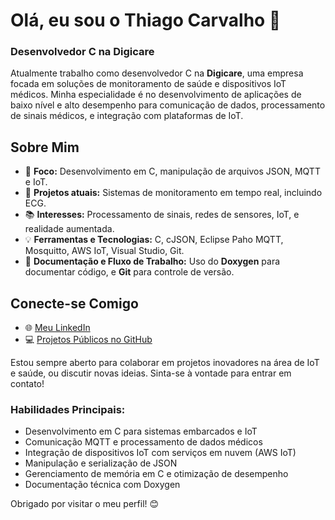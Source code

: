 # Olá, eu sou o Thiago Carvalho 👋

### Desenvolvedor C na Digicare

Atualmente trabalho como desenvolvedor C na **Digicare**, uma empresa focada em soluções de monitoramento de saúde e dispositivos IoT médicos. Minha especialidade é no desenvolvimento de aplicações de baixo nível e alto desempenho para comunicação de dados, processamento de sinais médicos, e integração com plataformas de IoT.

## Sobre Mim

- 🎯 **Foco:** Desenvolvimento em C, manipulação de arquivos JSON, MQTT e IoT.
- 🚀 **Projetos atuais:** Sistemas de monitoramento em tempo real, incluindo ECG.
- 📚 **Interesses:** Processamento de sinais, redes de sensores, IoT, e realidade aumentada.
- 💡 **Ferramentas e Tecnologias:** C, cJSON, Eclipse Paho MQTT, Mosquitto, AWS IoT, Visual Studio, Git.
- 📖 **Documentação e Fluxo de Trabalho:** Uso do **Doxygen** para documentar código, e **Git** para controle de versão.

## Conecte-se Comigo

- 🌐 [Meu LinkedIn](https://www.linkedin.com/in/seu-perfil) 
- 💻 [Projetos Públicos no GitHub](https://github.com/ThiagoC-Digicare)

Estou sempre aberto para colaborar em projetos inovadores na área de IoT e saúde, ou discutir novas ideias. Sinta-se à vontade para entrar em contato!

### Habilidades Principais:

- Desenvolvimento em C para sistemas embarcados e IoT
- Comunicação MQTT e processamento de dados médicos
- Integração de dispositivos IoT com serviços em nuvem (AWS IoT)
- Manipulação e serialização de JSON
- Gerenciamento de memória em C e otimização de desempenho
- Documentação técnica com Doxygen

Obrigado por visitar o meu perfil! 😊
